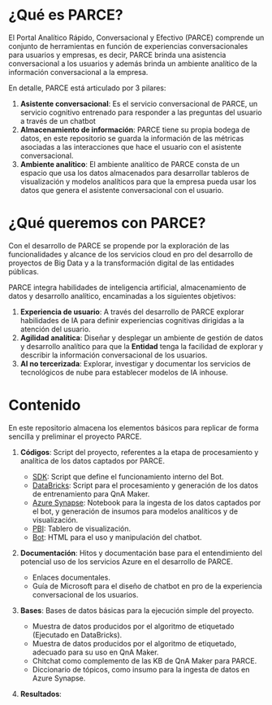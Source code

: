 # ¿Qué es PARCE?

El Portal Analítico Rápido, Conversacional y Efectivo (PARCE) comprende un conjunto de herramientas en función de experiencias conversacionales para usuarios y empresas, es decir, PARCE brinda una asistencia conversacional a los usuarios y además brinda un ambiente analítico de la información conversacional a la empresa.

En detalle, PARCE está articulado por 3 pilares:

1. **Asistente conversacional**:  Es el servicio conversacional de PARCE, un servicio cognitivo entrenado para responder a las preguntas del usuario a través de un chatbot
2. **Almacenamiento de información**: PARCE tiene su propia bodega de datos, en este repositorio se guarda la información de las métricas asociadas a las interacciones que hace el usuario con el asistente conversacional.
3. **Ambiente analítico**: El ambiente analítico de PARCE consta de un espacio que usa los datos almacenados para desarrollar tableros de visualización y modelos analíticos para que la empresa pueda usar los datos que genera el asistente conversacional con el usuario.

# ¿Qué queremos con PARCE?

Con el desarrollo de PARCE se propende por la exploración de las funcionalidades y alcance de los servicios cloud en pro del desarrollo de proyectos de Big Data y a la transformación digital de las entidades públicas.

PARCE integra habilidades de inteligencia artificial, almacenamiento de datos y desarrollo analítico, encaminadas a los siguientes objetivos:

1. **Experiencia de usuario**: A través del desarrollo de PARCE explorar habilidades de IA para definir experiencias cognitivas dirigidas a la atención del usuario.
2. **Agilidad analítica**: Diseñar y desplegar un ambiente de gestión de datos y desarrollo analítico para que la **Entidad** tenga la facilidad de explorar y describir la información conversacional de los usuarios.
3. **AI no tercerizada**: Explorar, investigar y documentar los servicios de tecnológicos de nube para establecer modelos de IA inhouse.


# Contenido

En este repositorio almacena los elementos básicos para replicar de forma sencilla y preliminar el proyecto PARCE.

1. **Códigos**: Script del proyecto, referentes a la etapa de procesamiento y analítica de los datos captados por PARCE.

   - [SDK](https://github.com/FNAAnalitica/PARCE-PortalAnaliticoRapidoConversacionalEfectivo-DataSandboxFNA/tree/master/01_Codigos/00_BotFramework_SDK): Script que define el funcionamiento interno del Bot.
   - [DataBricks](https://github.com/FNAAnalitica/PARCE-PortalAnaliticoRapidoConversacionalEfectivo-DataSandboxFNA/tree/master/01_Codigos/01_DataBricks): Script para el procesamiento y generación de los datos de entrenamiento para QnA Maker.
   - [Azure Synapse](https://github.com/FNAAnalitica/PARCE-PortalAnaliticoRapidoConversacionalEfectivo-DataSandboxFNA/tree/master/01_Codigos/02_AzureSynapse): Notebook para la ingesta de los datos captados por el bot, y generación de insumos para modelos analíticos y de visualización.
   - [PBI](https://github.com/FNAAnalitica/PARCE-PortalAnaliticoRapidoConversacionalEfectivo-DataSandboxFNA/tree/master/01_Codigos/03_PBI): Tablero de visualización.
   - [Bot](https://github.com/FNAAnalitica/PARCE-PortalAnaliticoRapidoConversacionalEfectivo-DataSandboxFNA/tree/master/01_Codigos/04_Bot): HTML para el uso y manipulación del chatbot.
   
2. **Documentación**: Hitos y documentación base para el entendimiento del potencial uso de los servicios Azure en el desarrollo de PARCE.

   - Enlaces documentales.
   - Guía de Microsoft para el diseño de chatbot en pro de la experiencia conversacional de los usuarios.
   
3. **Bases**: Bases de datos básicas para la ejecución simple del proyecto.

   - Muestra de datos producidos por el algoritmo de etiquetado (Ejecutado en DataBricks).
   - Muestra de datos producidos por el algoritmo de etiquetado, adecuado para su uso en QnA Maker.
   - Chitchat como complemento de las KB de QnA Maker para PARCE.
   - Diccionario de tópicos, como insumo para la ingesta de datos en Azure Synapse.
   
4. **Resultados**:
